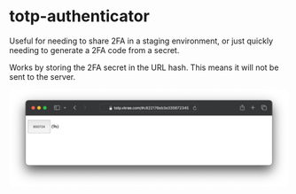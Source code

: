 # totp-authenticator

Useful for needing to share 2FA in a staging environment, or just quickly needing to generate a 2FA code from a secret.

Works by storing the 2FA secret in the URL hash. This means it will not be sent to the server.

<img src="./static/screenshot.png" />
